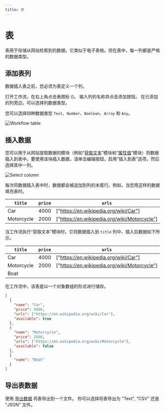 ```yaml
---
title: 表
---
```


# 表

表用于存储从网站检索到的数据。它类似于电子表格。但在表中，每一列都是严格的数据类型。

## 添加表列

数据插入表之前，您必须为表定义一个列。

打开工作流，在右上角点击表图标 (<v-remixicon name="riTable2" />)。 输入列的名称并点击添加按钮。 在已添加的列旁边，可以选择列数据类型。

您可以选择四种数据类型 `Text`、`Number`、`Boolean`、`Array` 和 `Any`。

![Workflow table](/images/workflow/chrome_e9ZIOvxldR_pbauzp.png)

## 插入数据
您可以用于从网站提取数据的模块（例如“[获取文本](../blocks/get-text.md)”模块和“[属性值](../blocks/attribute-value.md)”模块）将数据插入到表中。要使用该块插入数据，请单击编辑按钮，启用“插入到表”选项，然后选择其中一列。

![Select column](/images/workflow/chrome_05KtZ48UEI_oyrlmp.png)

每次将数据插入表中时，数据都会被追加到列的末尾行。例如，当您用这样的数据填充表时。

| `title`    | `price` | `urls`                                       | `available` |
|------------|---------|----------------------------------------------|-------------|
| Car        | 4000    | ["https://en.wikipedia.org/wiki/Car"]        | true        |
| Motorcycle | 2000    | ["https://en.wikipedia.org/wiki/Motorcycle"] | false       |

当工作流执行“获取文本”模块时，它将数据插入到 `title` 列中，插入后数据如下所示。

| `title`    | `price` | `urls`                                       | `available` |
|------------|---------|----------------------------------------------|-------------|
| Car        | 4000    | ["https://en.wikipedia.org/wiki/Car"]        | true        |
| Motorcycle | 2000    | ["https://en.wikipedia.org/wiki/Motorcycle"] | false       |
| Boat       |         |                                              |             |

在工作流中，该表是以一个对象数组的形式进行储存。

```json
[
  {
    "name": "Car",
    "price": 4000,
    "urls": ["https://en.wikipedia.org/wiki/Car"],
    "available": true
  },
  {
    "name": "Motorcycle",
    "price": 2000,
    "urls": ["https://en.wikipedia.org/wiki/Motorcycle"],
    "available": false
  },
  {
    "name": "Boat"
  }
]
```

## 导出表数据
使用 [导出数据](../blocks/export-data.md) 将表导出到一个文件。 你可以选择将表导出为 "Text", "CSV" 还是 "JSON" 文件。